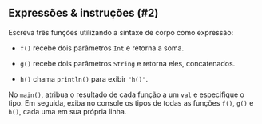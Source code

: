 ## Expressões & instruções (#2)

Escreva três funções utilizando a sintaxe de corpo como expressão:

- `f()` recebe dois parâmetros `Int` e retorna a soma.

- `g()` recebe dois parâmetros `String` e retorna eles, concatenados.

- `h()` chama `println()` para exibir `"h()"`.

No `main()`, atribua o resultado de cada função a um `val` e especifique o tipo. Em seguida, exiba no console os tipos de todas as funções `f()`, `g()` e `h()`, cada uma em sua própria linha.